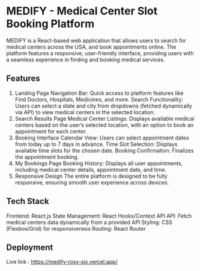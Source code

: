 # MEDIFY - Medical Center Slot Booking Platform

MEDIFY is a React-based web application that allows users to search for medical centers across the USA, and book appointments online. The platform features a responsive, user-friendly interface, providing users with a seamless experience in finding and booking medical services.

## Features
1. Landing Page
Navigation Bar: Quick access to platform features like Find Doctors, Hospitals, Medicines, and more.
Search Functionality: Users can select a state and city from dropdowns (fetched dynamically via API) to view medical centers in the selected location.
2. Search Results Page
Medical Center Listings: Displays available medical centers based on the user’s selected location, with an option to book an appointment for each center.
3. Booking Interface
Calendar View: Users can select appointment dates from today up to 7 days in advance.
Time Slot Selection: Displays available time slots for the chosen date.
Booking Confirmation: Finalizes the appointment booking.
4. My Bookings Page
Booking History: Displays all user appointments, including medical center details, appointment date, and time.
5. Responsive Design
The entire platform is designed to be fully responsive, ensuring smooth user experience across devices.

## Tech Stack
Frontend: React.js
State Management: React Hooks/Context API
API: Fetch medical centers data dynamically from a provided API
Styling: CSS (Flexbox/Grid) for responsiveness
Routing: React Router

## Deployment

Live link : https://medify-rosy-six.vercel.app/